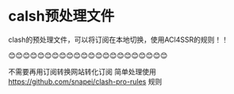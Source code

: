 # calsh预处理文件
clash的预处理文件，可以将订阅在本地切换，使用ACl4SSR的规则！！

😊😊😊😊😊😊😊😊😊😊😊😊😊😊😊😊😊😊😊😊😊😊

不需要再用订阅转换网站转化订阅
 简单处理使用 https://github.com/snapei/clash-pro-rules 规则
